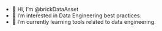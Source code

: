 - 👋 Hi, I’m @brickDataAsset
- 👀 I’m interested in Data Engineering best practices.
- 🌱 I’m currently learning tools related to data engineering.


<!---
brickDataAsset/brickDataAsset is a ✨ special ✨ repository because its `README.md` (this file) appears on your GitHub profile.
You can click the Preview link to take a look at your changes.
--->
